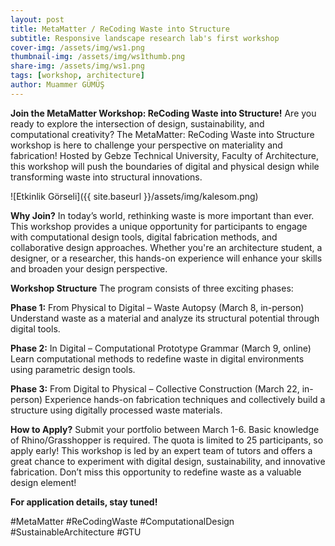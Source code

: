 ```yaml
---
layout: post
title: MetaMatter / ReCoding Waste into Structure
subtitle: Responsive landscape research lab's first workshop
cover-img: /assets/img/ws1.png
thumbnail-img: /assets/img/ws1thumb.png
share-img: /assets/img/ws1.png
tags: [workshop, architecture]
author: Muammer GÜMÜŞ
---
```


**Join the MetaMatter Workshop: ReCoding Waste into Structure!**
Are you ready to explore the intersection of design, sustainability, and computational creativity? The MetaMatter: ReCoding Waste into Structure workshop is here to challenge your perspective on materiality and fabrication! Hosted by Gebze Technical University, Faculty of Architecture, this workshop will push the boundaries of digital and physical design while transforming waste into structural innovations.

![Etkinlik Görseli]({{ site.baseurl }}/assets/img/kalesom.png)

**Why Join?**
In today’s world, rethinking waste is more important than ever. This workshop provides a unique opportunity for participants to engage with computational design tools, digital fabrication methods, and collaborative design approaches. Whether you're an architecture student, a designer, or a researcher, this hands-on experience will enhance your skills and broaden your design perspective.

**Workshop Structure**
The program consists of three exciting phases:

**Phase 1:** From Physical to Digital – Waste Autopsy (March 8, in-person)
Understand waste as a material and analyze its structural potential through digital tools.

**Phase 2:** In Digital – Computational Prototype Grammar (March 9, online)
Learn computational methods to redefine waste in digital environments using parametric design tools.

**Phase 3:** From Digital to Physical – Collective Construction (March 22, in-person)
Experience hands-on fabrication techniques and collectively build a structure using digitally processed waste materials.

**How to Apply?**
Submit your portfolio between March 1-6.
Basic knowledge of Rhino/Grasshopper is required.
The quota is limited to 25 participants, so apply early!
This workshop is led by an expert team of tutors and offers a great chance to experiment with digital design, sustainability, and innovative fabrication. Don’t miss this opportunity to redefine waste as a valuable design element!

**For application details, stay tuned!**

#MetaMatter #ReCodingWaste #ComputationalDesign #SustainableArchitecture #GTU

